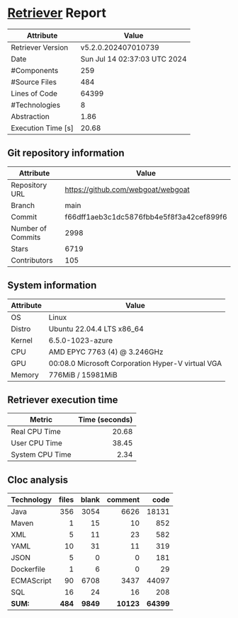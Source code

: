 # [Retriever](https://github.com/PalladioSimulator/Palladio-ReverseEngineering-Retriever) Report
| Attribute          | Value |
| ------------------ | ----- |
| Retriever Version  | v5.2.0.202407010739 |
| Date               | Sun Jul 14 02:37:03 UTC 2024 |
| #Components        | 259 |
| #Source Files      | 484 |
| Lines of Code      | 64399 |
| #Technologies      | 8 |
| Abstraction        | 1.86 |
| Execution Time [s] | 20.68 |

## Git repository information
|      Attribute    | Value |
| ----------------- | ----- |
| Repository URL    | https://github.com/webgoat/webgoat |
| Branch            | main |
| Commit            | f66dff1aeb3c1dc5876fbb4e5f8f3a42cef899f6 |
| Number of Commits | 2998 |
| Stars             | 6719 |
| Contributors      | 105 |


## System information
| Attribute | Value |
| --------- | ----- |
| OS | Linux  |
| Distro | Ubuntu 22.04.4 LTS x86_64  |
| Kernel | 6.5.0-1023-azure  |
| CPU | AMD EPYC 7763 (4) @ 3.246GHz  |
| GPU | 00:08.0 Microsoft Corporation Hyper-V virtual VGA  |
| Memory | 776MiB / 15981MiB  |

## Retriever execution time
| Metric | Time (seconds) |
| --- | ---: |
| Real CPU Time | 20.68 |
| User CPU Time | 38.45 |
| System CPU Time | 2.34 |
<!--
Explainations:
- __Real CPU Time__: actual time the command has run (can be less than total time spent in user and system mode for multi-threaded processes)
- __User CPU Time__: time the command has spent running in user mode
- __System CPU Time__: time the command has spent running in system or kernel mode
-->

## Cloc analysis

<!-- github.com/AlDanial/cloc v 1.90  T=2.75 s (305.8 files/s, 39428.5 lines/s) -->

|Technology|files|blank|comment|code|
|:-------|-------:|-------:|-------:|-------:|
|Java|356|3054|6626|18131|
|Maven|1|15|10|852|
|XML|5|11|23|582|
|YAML|10|31|11|319|
|JSON|5|0|0|181|
|Dockerfile|1|6|0|29|
|ECMAScript|90|6708|3437|44097|
|SQL|16|24|16|208|
|**SUM:**|**484**|**9849**|**10123**|**64399**|
